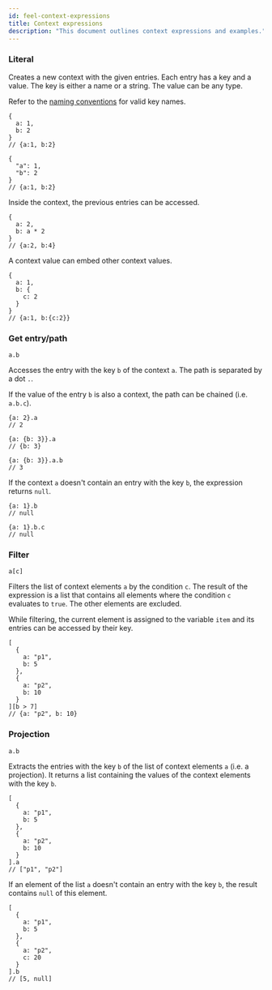 ```yaml
---
id: feel-context-expressions
title: Context expressions
description: "This document outlines context expressions and examples."
---
```


### Literal

Creates a new context with the given entries. Each entry has a key and a value. The key is either a
name or a string. The value can be any type.

Refer to the [naming conventions](./feel-variables.md#variable-names) for valid key names.

```feel
{
  a: 1,
  b: 2
}
// {a:1, b:2}

{
  "a": 1,
  "b": 2
}
// {a:1, b:2}
```

Inside the context, the previous entries can be accessed.

```feel
{
  a: 2,
  b: a * 2
}
// {a:2, b:4}
```

A context value can embed other context values.

```feel
{
  a: 1,
  b: {
    c: 2
  }
}
// {a:1, b:{c:2}}
```

### Get entry/path

```feel
a.b
```

Accesses the entry with the key `b` of the context `a`. The path is separated by a dot `.`.

If the value of the entry `b` is also a context, the path can be chained (i.e. `a.b.c`).

```feel
{a: 2}.a
// 2

{a: {b: 3}}.a
// {b: 3}

{a: {b: 3}}.a.b
// 3
```

If the context `a` doesn't contain an entry with the key `b`, the expression returns `null`.

```feel
{a: 1}.b
// null

{a: 1}.b.c
// null
```

### Filter

```feel
a[c]
```

Filters the list of context elements `a` by the condition `c`. The result of the expression is a
list that contains all elements where the condition `c` evaluates to `true`. The other elements are
excluded.

While filtering, the current element is assigned to the variable `item` and its entries can be
accessed by their key.

```feel
[
  {
    a: "p1",
    b: 5
  },
  {
    a: "p2",
    b: 10
  }
][b > 7]
// {a: "p2", b: 10}
```

### Projection

```feel
a.b
```

Extracts the entries with the key `b` of the list of context elements `a` (i.e. a projection). It
returns a list containing the values of the context elements with the key `b`.

```feel
[
  {
    a: "p1",
    b: 5
  },
  {
    a: "p2",
    b: 10
  }
].a
// ["p1", "p2"]
```

If an element of the list `a` doesn't contain an entry with the key `b`, the result contains `null`
of this element.

```feel
[
  {
    a: "p1",
    b: 5
  },
  {
    a: "p2",
    c: 20
  }
].b
// [5, null]
```
